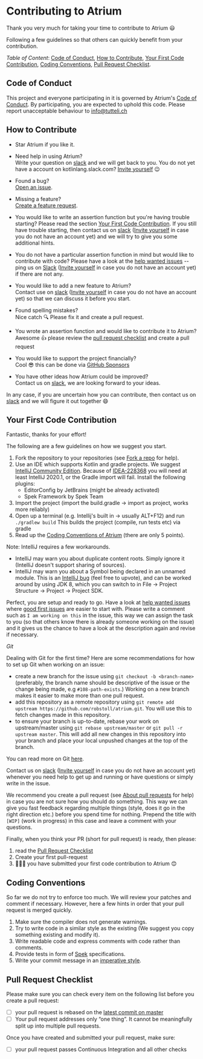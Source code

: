 # Contributing to Atrium

Thank you very much for taking your time to contribute to Atrium :smiley:

Following a few guidelines so that others can quickly benefit from your contribution.

*Table of Content*: [Code of Conduct](#code-of-conduct), [How to Contribute](#how-to-contribute), 
[Your First Code Contribution](#your-first-code-contribution), [Coding Conventions](#coding-conventions),
[Pull Request Checklist](#pull-request-checklist).



## Code of Conduct
This project and everyone participating in it is governed by Atrium's 
[Code of Conduct](https://github.com/robstoll/atrium/tree/v0.15.0/.github/CODE_OF_CONDUCT.md). 
By participating, you are expected to uphold this code. Please report unacceptable behaviour to info@tutteli.ch

## How to Contribute
- Star Atrium if you like it.

- Need help in using Atrium?  
  Write your question on 
  [slack](https://kotlinlang.slack.com/messages/C887ZKGCQ) 
  and we will get back to you.
  You do not yet have a account on kotlinlang.slack.com? 
  [Invite yourself](https://slack.kotlinlang.org/) :wink:
  
- Found a bug?  
  [Open an issue](https://github.com/robstoll/atrium/issues/new?template=bug_report.md).
  
- Missing a feature?  
  [Create a feature request](https://github.com/robstoll/atrium/issues/new?template=feature_request.md&title=[Feature]).
  
- You would like to write an assertion function but you're having trouble starting?
  Please read the section [Your First Code Contribution](#your-first-code-contribution). 
  If you still have trouble starting, then contact us on
  [slack](https://kotlinlang.slack.com/messages/D3CL4DDLG/) 
  ([Invite yourself](https://slack.kotlinlang.org/) in case you do not have an account yet)
  and we will try to give you some additional hints.

- You do not have a particular assertion function in mind but would like to contribute with code?
  Please have a look at the [help wanted issues](https://github.com/robstoll/atrium/issues?q=is%3Aissue+is%3Aopen+label%3A%22help+wanted%22)
  -- ping us on 
  [Slack](https://kotlinlang.slack.com/messages/C887ZKGCQ)
  ([Invite yourself](https://slack.kotlinlang.org/) in case you do not have an account yet) 
  if there are not any.  
  
- You would like to add a new feature to Atrium?  
  Contact use on 
  [slack](https://kotlinlang.slack.com/messages/D3CL4DDLG/)
  ([Invite yourself](https://slack.kotlinlang.org/) in case you do not have an account yet) 
  so that we can discuss it before you start.
  
- Found spelling mistakes?  
  Nice catch :mag: Please fix it and create a pull request.
    
- You wrote an assertion function and would like to contribute it to Atrium?  
  Awesome :+1: please review the [pull request checklist](#pull-request-checklist) and create a pull request

- You would like to support the project financially?  
  Cool :sunglasses: this can be done via [GitHub Sponsors](https://github.com/sponsors/robstoll)  
  
- You have other ideas how Atrium could be improved?  
  Contact us on 
  [slack](https://kotlinlang.slack.com/messages/D3CL4DDLG/),
  we are looking forward to your ideas.

In any case, if you are uncertain how you can contribute, then contact us on 
[slack](https://kotlinlang.slack.com/messages/D3CL4DDLG/)
and we will figure it out together :smile:

## Your First Code Contribution
Fantastic, thanks for your effort! 
 
The following are a few guidelines on how we suggest you start.
 
1. Fork the repository to your repositories (see [Fork a repo](https://help.github.com/en/articles/fork-a-repo) for help). 
2. Use an IDE which supports Kotlin and gradle projects.
   We suggest [IntelliJ Community Edition](https://www.jetbrains.com/idea/download/).
   Because of [IDEA-228368](https://youtrack.jetbrains.com/issue/IDEA-228368) you will need at least IntelliJ 2020.1, or the Gradle import will fail.
   Install the following plugins:
   - EditorConfig by JetBrains (might be already activated)
   - Spek Framework by Spek Team
3. Import the project (import the build.gradle -> import as project, works more reliably)
4. Open up a terminal (e.g. Intellij's built in -> usually ALT+F12) and run `./gradlew build` 
   This builds the project (compile, run tests etc) via gradle
5. Read up the [Coding Conventions of Atrium](#coding-conventions) (there are only 5 points).

Note: IntelliJ requires a few workarounds.
- IntelliJ may warn you about duplicate content roots.
  Simply ignore it (IntelliJ doesn't support sharing of sources).
- IntelliJ may warn you about a Symbol being declared in an unnamed module.
  This is an [IntelliJ bug](https://youtrack.jetbrains.com/issue/KT-35343) (feel free to upvote), and can be worked around by using JDK 8, which you can switch to in File &rarr; Project Structure &rarr; Project &rarr; Project SDK.

Perfect, you are setup and ready to go. 
Have a look at [help wanted issues](https://github.com/robstoll/atrium/issues?q=is%3Aissue+is%3Aopen+label%3A%22help+wanted%22)
where [good first issues](https://github.com/robstoll/atrium/issues?q=is%3Aissue+is%3Aopen+label%3A%22good+first+issue%22)
are easier to start with.
Please write a comment such as `I am working on this` in the issue,
this way we can assign the task to you (so that others know there is already someone working on the issue)
and it gives us the chance to have a look at the description again and revise if necessary.

<a name="git"></a>
*Git*  

Dealing with Git for the first time? Here are some recommendations for how to set up Git when working on an issue: 
- create a new branch for the issue using `git checkout -b <branch-name>` (preferably, the branch name
  should be descriptive of the issue or the change being made, e.g `#108-path-exists`.) Working
  on a new branch makes it easier to make more than one pull request.
- add this repository as a remote repository using
 `git remote add upstream https://github.com/robstoll/atrium.git`. You will use this to
  fetch changes made in this repository.
- to ensure your branch is up-to-date, rebase your work on
  upstream/master using `git rebase upstream/master` or `git pull -r upstream master`.
  This will add all new changes in this repository into your branch and place your
  local unpushed changes at the top of the branch.

You can read more on Git [here](https://git-scm.com/book/).

Contact us on
[slack](https://kotlinlang.slack.com/messages/C887ZKGCQ/)
([Invite yourself](https://slack.kotlinlang.org/) in case you do not have an account yet)  
whenever you need help to get up and running or have questions or simply write in the issue.

We recommend you create a pull request (see [About pull requests](https://help.github.com/en/articles/about-pull-requests) for help)
in case you are not sure how you should do something. 
This way we can give you fast feedback regarding multiple things (style, does it go in the right direction etc.) before you spend time for nothing.
Prepend the title with `[WIP]` (work in progress) in this case and leave a comment with your questions.

Finally, when you think your PR (short for pull request) is ready, then please:

1. read the [Pull Request Checklist](#pull-request-checklist) 
2. Create your first pull-request
3. 👏👏👏 you have submitted your first code contribution to Atrium :blush:

## Coding Conventions
So far we do not try to enforce too much. We will review your patches and comment if necessary.
However, here a few hints in order that your pull request is merged quickly.
1. Make sure the compiler does not generate warnings.
2. Try to write code in a similar style as the existing 
   (We suggest you copy something existing and modify it).
3. Write readable code and express comments with code rather than comments.
4. Provide tests in form of [Spek](https://spekframework.org/specification/) specifications.
5. Write your commit message in an [imperative style](https://chris.beams.io/posts/git-commit/).     

## Pull Request Checklist
Please make sure you can check every item on the following list before you create a pull request:  
- [ ] your pull request is rebased on the [latest commit on master](https://github.com/robstoll/atrium/commits/master)
- [ ] Your pull request addresses only “one thing”. It cannot be meaningfully split up into multiple pull requests.
     
Once you have created and submitted your pull request, make sure:
- [ ] your pull request passes Continuous Integration and all other checks
